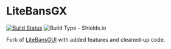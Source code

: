 # LiteBansGX

[![Build Status](https://travis-ci.com/Prouser123/LiteBansGX.svg?branch=master)](https://travis-ci.com/Prouser123/LiteBansGX)
![Build Type - Shields.io](https://img.shields.io/badge/type-maven-red.svg)

Fork of [LiteBansGUI](https://github.com/BGHDDevelopment/LiteBansGUI) with added features and cleaned-up code.
